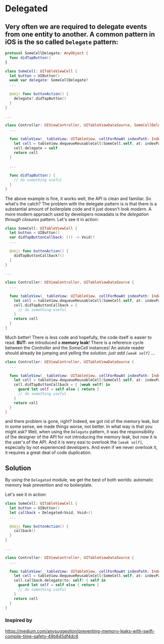 #  Delegated

## Very often we are required to delegate events from one entity to another. A common pattern in iOS is the so called `Delegate` pattern:

```swift
protocol SomeCellDelegate: AnyObject {
  func didTapButton()
}

class SomeCell: UITableViewCell {
  let button = UIButton()
  weak var delegate: SomeCellDelegate?
  ...
  
  @objc func buttonAction() {
    delegate?.didTapButton()
  }
}

...

class Controller: UIViewController, UITableViewDataSource, SomeCellDelegate {
  ...
  
  func tableView(_ tableView: UITableView, cellForRowAt indexPath: IndexPath) -> UITableViewCell {
    let cell = tableView.dequeueReusableCell(SomeCell.self, at: indexPath)
    cell.delegate = self
    return cell
  }
  
  ...
  
  func didTapButton() {
    // do something useful
  }
}
```

The above example is fine, it works well, the API is clean and familiar. So what's the catch?
The problem with the delegate pattern is is that there is a substantial amount of boilerplate code and it just doesn't look _modern_.
A more modern approach used by developers nowadats is the _delegation through closures_ pattern. Let's see it in action:

```swift
class SomeCell: UITableViewCell {
  let button = UIButton()
  var didTapButtonCallback: (() -> Void)?
  ...
  
  @objc func buttonAction() {
    didTapButtonCallback?()
  }
}

...

class Controller: UIViewController, UITableViewDataSource {
  ...
  
  func tableView(_ tableView: UITableView, cellForRowAt indexPath: IndexPath) -> UITableViewCell {
    let cell = tableView.dequeueReusableCell(SomeCell.self, at: indexPath)
    cell.didTapButtonCallback = {
      // do something useful
    }
    return cell
  }
}
```

Much better! There is less code and hopefully, the code itself is easier to read. **BUT:** we introduced a **memory leak**!  There is a reference cycle between the _Controller_ and the _SomeCell_ instances!
An astute reader should already be jumping and yelling the solution: _just add `[weak self]`_ ...

```swift
class Controller: UIViewController, UITableViewDataSource {
  ...
  
  func tableView(_ tableView: UITableView, cellForRowAt indexPath: IndexPath) -> UITableViewCell {
    let cell = tableView.dequeueReusableCell(SomeCell.self, at: indexPath)
    cell.didTapButtonCallback = { [weak self] in
      guard let self = self else { return }
      // do something useful
    }
    return cell
  }
}
```

and there problem is gone, right?
Indeed, we got rid of the memory leak, but in some sense, we made things worse, not better. In what way is that you might ask?
Well, when using the `Delegate` pattern, it was the responsibility of the designer of the API for not introducing the memory leak, but now it is the user's of the API. And it is wery easi to overlook the `[weak self]`, especially by not experienced developers. And even if we never overlook it, it requires a great deal of code duplication.

## Solution

By using the `Delegated` module, we get the best of both worlds: automatic memory leak prevention and no boilerplate.

Let's see it in action:

```swift
class SomeCell: UITableViewCell {
  let button = UIButton()
  let callback = Delegated<Void, Void>()
  ...
  
  @objc func buttonAction() {
    callback()
  }
}

...

class Controller: UIViewController, UITableViewDataSource {
  ...
  
  func tableView(_ tableView: UITableView, cellForRowAt indexPath: IndexPath) -> UITableViewCell {
    let cell = tableView.dequeueReusableCell(SomeCell.self, at: indexPath)
    cell.callback.delegate(to: self) { self in
      guard let self = self else { return }
      // do something useful
    }
    return cell
  }
}
```

### Inspired by
https://medium.com/anysuggestion/preventing-memory-leaks-with-swift-compile-time-safety-49b845df4dc6
